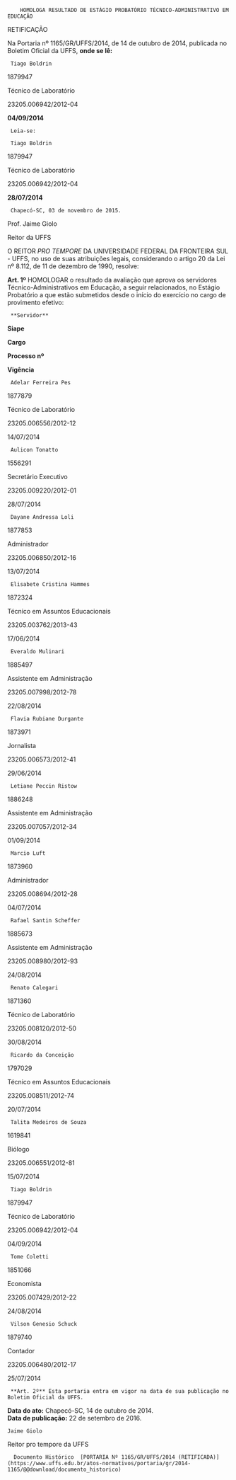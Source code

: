         HOMOLOGA RESULTADO DE ESTÁGIO PROBATÓRIO TÉCNICO-ADMINISTRATIVO EM EDUCAÇÃO  

RETIFICAÇÃO

 Na Portaria nº 1165/GR/UFFS/2014, de 14 de outubro de 2014, publicada no Boletim Oficial da UFFS, **onde se lê:**

     Tiago Boldrin

   1879947

   Técnico de Laboratório

   23205.006942/2012-04

   **04/09/2014**

     Leia-se:

     Tiago Boldrin

   1879947

   Técnico de Laboratório

   23205.006942/2012-04

   **28/07/2014**

     Chapecó-SC, 03 de novembro de 2015.

 Prof. Jaime Giolo

 Reitor da UFFS

 O REITOR *PRO TEMPORE* DA UNIVERSIDADE FEDERAL DA FRONTEIRA SUL - UFFS, no uso de suas atribuições legais, considerando o artigo 20 da Lei nº 8.112, de 11 de dezembro de 1990, resolve:

 **Art. 1º** HOMOLOGAR o resultado da avaliação que aprova os servidores Técnico-Administrativos em Educação, a seguir relacionados, no Estágio Probatório a que estão submetidos desde o início do exercício no cargo de provimento efetivo:

     **Servidor**

   **Siape**

   **Cargo**

   **Processo nº**

   **Vigência**

     Adelar Ferreira Pes

   1877879

   Técnico de Laboratório

   23205.006556/2012-12

   14/07/2014

     Aulicon Tonatto

   1556291

   Secretário Executivo

   23205.009220/2012-01

   28/07/2014

     Dayane Andressa Loli

   1877853

   Administrador

   23205.006850/2012-16

   13/07/2014

     Elisabete Cristina Hammes

   1872324

   Técnico em Assuntos Educacionais

   23205.003762/2013-43

   17/06/2014

     Everaldo Mulinari

   1885497

   Assistente em Administração

   23205.007998/2012-78

   22/08/2014

     Flavia Rubiane Durgante

   1873971

   Jornalista

   23205.006573/2012-41

   29/06/2014

     Letiane Peccin Ristow

   1886248

   Assistente em Administração

   23205.007057/2012-34

   01/09/2014

     Marcio Luft

   1873960

   Administrador

   23205.008694/2012-28

   04/07/2014

     Rafael Santin Scheffer

   1885673

   Assistente em Administração

   23205.008980/2012-93

   24/08/2014

     Renato Calegari

   1871360

   Técnico de Laboratório

   23205.008120/2012-50

   30/08/2014

     Ricardo da Conceição

   1797029

   Técnico em Assuntos Educacionais

   23205.008511/2012-74

   20/07/2014

     Talita Medeiros de Souza

   1619841

   Biólogo

   23205.006551/2012-81

   15/07/2014

     Tiago Boldrin

   1879947

   Técnico de Laboratório

   23205.006942/2012-04

   04/09/2014

     Tome Coletti

   1851066

   Economista

   23205.007429/2012-22

   24/08/2014

     Vilson Genesio Schuck

   1879740

   Contador

   23205.006480/2012-17

   25/07/2014

     **Art. 2º** Esta portaria entra em vigor na data de sua publicação no Boletim Oficial da UFFS.

  

   **Data do ato:** Chapecó-SC, 14 de outubro de 2014.   
 **Data de publicação:**  22 de setembro de 2016. 

    Jaime Giolo   
 Reitor pro tempore da UFFS 

      Documento Histórico  [PORTARIA Nº 1165/GR/UFFS/2014 (RETIFICADA)](https://www.uffs.edu.br/atos-normativos/portaria/gr/2014-1165/@@download/documento_historico)     
      